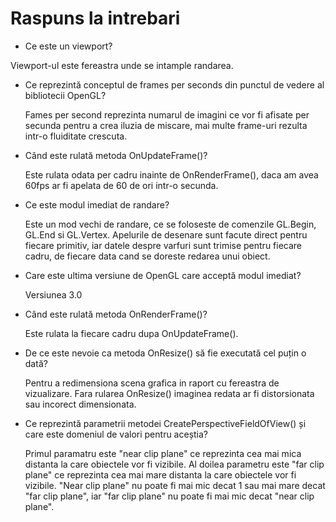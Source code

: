 # Raspuns la intrebari

- Ce este un viewport?
  
Viewport-ul este fereastra unde se intample randarea.
- Ce reprezintă conceptul de frames per seconds din punctul de vedere al bibliotecii OpenGL?
  
  Fames per second reprezinta numarul de imagini ce vor fi afisate per secunda pentru a crea iluzia de miscare, mai multe frame-uri rezulta intr-o fluiditate crescuta.
- Când este rulată metoda OnUpdateFrame()?
  
  Este rulata odata per cadru inainte de OnRenderFrame(), daca am avea 60fps ar fi apelata de 60 de ori intr-o secunda.
- Ce este modul imediat de randare?
  
  Este un mod vechi de randare, ce se foloseste de comenzile GL.Begin, GL.End si GL.Vertex. Apelurile de desenare sunt facute direct pentru fiecare primitiv, iar datele despre varfuri sunt trimise pentru fiecare cadru, de fiecare data cand se doreste redarea unui obiect.
- Care este ultima versiune de OpenGL care acceptă modul imediat?
  
  Versiunea 3.0
- Când este rulată metoda OnRenderFrame()?
  
  Este rulata la fiecare cadru dupa OnUpdateFrame().
- De ce este nevoie ca metoda OnResize() să fie executată cel puțin o dată?
  
  Pentru a redimensiona scena grafica in raport cu fereastra de vizualizare. Fara rularea OnResize() imaginea redata ar fi distorsionata sau incorect dimensionata.
- Ce reprezintă parametrii metodei CreatePerspectiveFieldOfView() și care este domeniul de valori pentru aceștia?
  
  Primul paramatru este "near clip plane" ce reprezinta cea mai mica distanta la care obiectele vor fi vizibile. Al doilea parametru este "far clip plane" ce reprezinta cea mai mare distanta la care obiectele vor fi vizibile. "Near clip plane" nu poate fi mai mic decat 1 sau mai mare decat "far clip plane", iar "far clip plane" nu poate fi mai mic decat "near clip plane".
